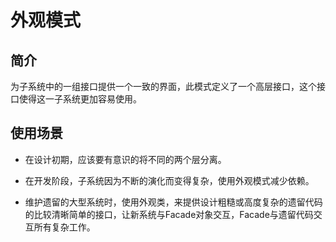 # 外观模式

## 简介

为子系统中的一组接口提供一个一致的界面，此模式定义了一个高层接口，这个接口使得这一子系统更加容易使用。

## 使用场景

- 在设计初期，应该要有意识的将不同的两个层分离。

- 在开发阶段，子系统因为不断的演化而变得复杂，使用外观模式减少依赖。

- 维护遗留的大型系统时，使用外观类，来提供设计粗糙或高度复杂的遗留代码的比较清晰简单的接口，让新系统与Facade对象交互，Facade与遗留代码交互所有复杂工作。